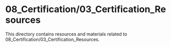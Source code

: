 # 08_Certification/03_Certification_Resources
This directory contains resources and materials related to 08_Certification/03_Certification_Resources.

